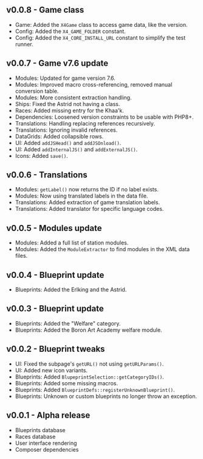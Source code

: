 ## v0.0.8 - Game class
- Game: Added the `X4Game` class to access game data, like the version.
- Config: Added the `X4_GAME_FOLDER` constant.
- Config: Added the `X4_CORE_INSTALL_URL` constant to simplify the test runner.

## v0.0.7 - Game v7.6 update
- Modules: Updated for game version 7.6.
- Modules: Improved macro cross-referencing, removed manual conversion table.
- Modules: More consistent extraction handling.
- Ships: Fixed the Astrid not having a class.
- Races: Added missing entry for the Khaa'k.
- Dependencies: Loosened version constraints to be usable with PHP8+.
- Translations: Handling replacing references recursively.
- Translations: Ignoring invalid references.
- DataGrids: Added collapsible rows.
- UI: Added `addJSHead()` and `addJSOnload()`.
- UI: Added `addInternalJS()` and `addExternalJS()`.
- Icons: Added `save()`.

## v0.0.6 - Translations
- Modules: `getLabel()` now returns the ID if no label exists.
- Modules: Now using translated labels in the data file.
- Translations: Added extraction of game translation labels.
- Translations: Added translator for specific language codes.

## v0.0.5 - Modules update
- Modules: Added a full list of station modules.
- Modules: Added the `ModuleExtractor` to find modules in the XML data files.

## v0.0.4 - Blueprint update
- Blueprints: Added the Erlking and the Astrid.

## v0.0.3 - Blueprint update
- Blueprints: Added the "Welfare" category.
- Blueprints: Added the Boron Art Academy welfare module.

## v0.0.2 - Blueprint tweaks
- UI: Fixed the subpage's `getURL()` not using `getURLParams()`.
- UI: Added new icon variants.
- Blueprints: Added `BlupeprintSelection::getCategoryIDs()`.
- Blueprints: Added some missing macros.
- Blueprints: Added `BlueprintDefs::registerUnknownBlueprint()`.
- Blueprints: Unknown or custom blueprints no longer throw an exception.

## v0.0.1 - Alpha release
- Blueprints database
- Races database
- User interface rendering
- Composer dependencies
